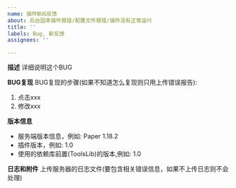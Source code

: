 ```yaml
---
name: 插件BUG反馈
about: 后台因本插件报错/配置文件报错/插件没有正常运行
title: ''
labels: Bug, 新反馈
assignees: ''

---
```


**描述**
详细说明这个BUG

**BUG复现**
BUG复现的步骤(如果不知道怎么复现则只用上传错误报告):
1. 点击xxx
2. 修改xxx

**版本信息**
 - 服务端版本信息，例如: Paper 1.18.2
 - 插件版本，例如: 1.0
 - 使用的依赖库前置(ToolsLib)的版本,例如: 1.0

**日志和附件**
上传服务器的日志文件(要包含相关错误信息，如果不上传日志则不会处理)
